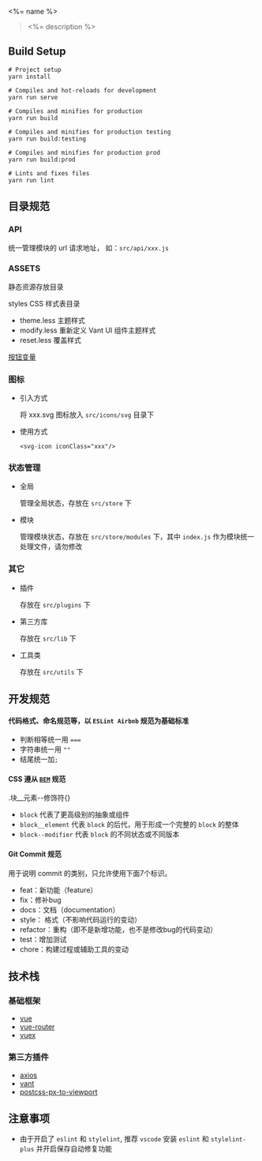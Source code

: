 <%= name %>

> <%= description %>


## Build Setup
```
# Project setup
yarn install

# Compiles and hot-reloads for development
yarn run serve

# Compiles and minifies for production
yarn run build

# Compiles and minifies for production testing
yarn run build:testing

# Compiles and minifies for production prod
yarn run build:prod

# Lints and fixes files
yarn run lint
```

## 目录规范

### API

统一管理模块的 url 请求地址， 如：`src/api/xxx.js`

### ASSETS

静态资源存放目录

styles CSS 样式表目录

- theme.less 主题样式
- modify.less 重新定义 Vant UI 组件主题样式
- reset.less 覆盖样式

[按钮变量](https://github.com/youzan/vant/blob/dev/src/button/var.less)

### 图标

- 引入方式

  将 xxx.svg 图标放入 `src/icons/svg` 目录下

- 使用方式

  ```
  <svg-icon iconClass="xxx"/>
  ```

### 状态管理

- 全局

  管理全局状态，存放在 `src/store` 下

- 模块

  管理模块状态，存放在 `src/store/modules` 下，其中 `index.js` 作为模块统一处理文件，请勿修改

### 其它

- 插件

  存放在 `src/plugins` 下

- 第三方库
  
  存放在 `src/lib` 下

- 工具类

  存放在 `src/utils` 下


## 开发规范

#### 代码格式、命名规范等，以 `ESLint Airbnb` 规范为基础标准

- 判断相等统一用 `===`
- 字符串统一用 `""`
- 结尾统一加`;`


#### CSS 遵从 [`BEM`](https://www.jianshu.com/p/54b000099217) 规范

.块__元素--修饰符{}

- `block` 代表了更高级别的抽象或组件
- `block__element` 代表 `block` 的后代，用于形成一个完整的 `block` 的整体
- `block--modifier` 代表 `block` 的不同状态或不同版本


#### Git Commit 规范

用于说明 commit 的类别，只允许使用下面7个标识。

- feat：新功能（feature）
- fix：修补bug
- docs：文档（documentation）
- style： 格式（不影响代码运行的变动）
- refactor：重构（即不是新增功能，也不是修改bug的代码变动）
- test：增加测试
- chore：构建过程或辅助工具的变动


## 技术栈

### 基础框架

- [vue](https://cn.vuejs.org/)
- [vue-router](https://router.vuejs.org/zh/)
- [vuex](https://vuex.vuejs.org/zh/)

### 第三方插件

- [axios](https://github.com/axios/axios)
- [vant](http://element-cn.eleme.io/#/zh-CN)
- [postcss-px-to-viewport](https://github.com/evrone/postcss-px-to-viewport)


## 注意事项

- 由于开启了 `eslint` 和 `stylelint`, 推荐 `vscode` 安装 `eslint` 和 `stylelint-plus` 并开启保存自动修复功能
